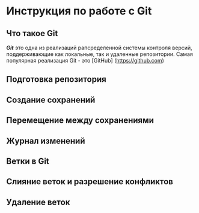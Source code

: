 # Инструкция по работе с Git

## Что такое Git
***Git*** это одна из реализаций рапсределенной системы контроля версий, поддерживающие как локальные, так и удаленные репозитории. Самая популярная реализация Git - это [GitHub] (https://github.com) 
## Подготовка репозитория

## Создание сохранений

## Перемещение между сохранениями

## Журнал изменений

## Ветки в Git

## Слияние веток и разрешение конфликтов

## Удаление веток